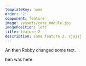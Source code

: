 ```yaml
---
templateKey: home
order: '2'
component: feature
image: /assets/core_module.jpg
imagePosition: left
title: feature 2
description: some feature 2. sjsjsj
---
```

An then Robby changed some text.

ben was here
